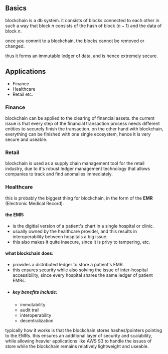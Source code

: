 
## Basics 

blockchain is a db system. it consists of blocks connected to each other in such a way that block $n$ consists of the hash of block $(n-1)$ and the data of block $n$.

once you commit to a blockchain, the blocks cannot be removed or changed.

thus it forms an immutable ledger of data, and is hence extremely secure.

## Applications

- Finance
- Healthcare
- Retail
etc.

### Finance

blockchain can be applied to the clearing of financial assets. the current issue is that every step of the financial transaction process needs different entities to securely finish the transaction. on the other hand with blockchain, everything can be finished with one single ecosystem, hence it is very secure and useable.

### Retail

blockchain is used as a supply chain management tool for the retail industry, due to it's robust ledger management technology that allows companies to track and find anomalies immediately.

### Healthcare

this is probably the biggest thing for blockchain, in the form of the __EMR__ (Electronic Medical Record).

#### the EMR:
- is the digitial version of a patient's chart in a single hospital or clinic.
- usually owned by the healthcare provider, and this results in interoperability between hospitals a big issue.
- this also makes it quite insecure, since it is privy to tampering, etc.

#### what blockchain does:
- provides a distributed ledger to store a patient's EMR.
- this ensures security while also solving the issue of inter-hospital accessibility, since every hospital shares the same ledger of patient EMRs.
- ##### key benefits include:
    - immutability
    - audit trail
    - interoperability
    - decentralization

typically how it works is that the blockchain stores hashes/pointers pointing to the EMRs. this ensures an additional layer of security and scalability, while allowing heavier applications like AWS S3 to handle the issues of store while the blockchain remains relatively lightweight and useable.
